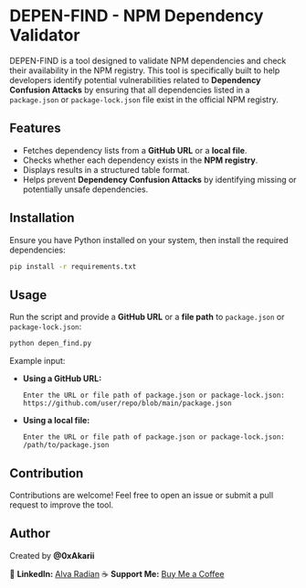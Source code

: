 # DEPEN-FIND - NPM Dependency Validator

DEPEN-FIND is a tool designed to validate NPM dependencies and check their availability in the NPM registry. This tool is specifically built to help developers identify potential vulnerabilities related to **Dependency Confusion Attacks** by ensuring that all dependencies listed in a `package.json` or `package-lock.json` file exist in the official NPM registry.

## Features
- Fetches dependency lists from a **GitHub URL** or a **local file**.
- Checks whether each dependency exists in the **NPM registry**.
- Displays results in a structured table format.
- Helps prevent **Dependency Confusion Attacks** by identifying missing or potentially unsafe dependencies.

## Installation
Ensure you have Python installed on your system, then install the required dependencies:

```sh
pip install -r requirements.txt
```

## Usage
Run the script and provide a **GitHub URL** or a **file path** to `package.json` or `package-lock.json`:

```sh
python depen_find.py
```

Example input:

- **Using a GitHub URL:**
  ```
  Enter the URL or file path of package.json or package-lock.json: https://github.com/user/repo/blob/main/package.json
  ```
- **Using a local file:**
  ```
  Enter the URL or file path of package.json or package-lock.json: /path/to/package.json
  ```

## Contribution
Contributions are welcome! Feel free to open an issue or submit a pull request to improve the tool.

## Author
Created by **@0xAkarii**

🔗 **LinkedIn:** [Alva Radian](https://www.linkedin.com/in/alva-radian)
☕ **Support Me:** [Buy Me a Coffee](https://buymeacoffee.com/0xakarii)


